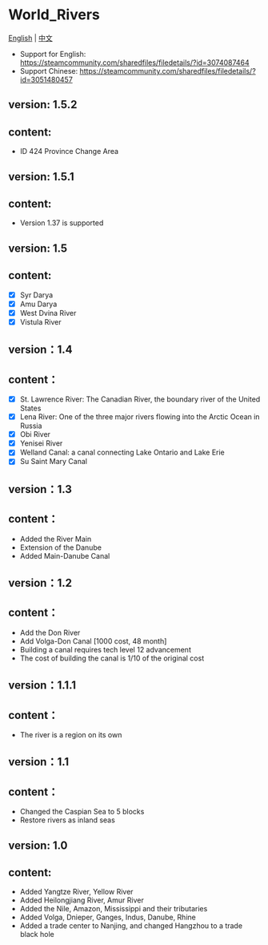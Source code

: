 ﻿# World_Rivers

[English](./README_EN.md) | [中文](./README.md)

- Support for English: https://steamcommunity.com/sharedfiles/filedetails/?id=3074087464
- Support Chinese: https://steamcommunity.com/sharedfiles/filedetails/?id=3051480457

## version: 1.5.2
## content:
- ID 424 Province Change Area

## version: 1.5.1
## content:
- Version 1.37 is supported

## version: 1.5
## content:
- [x] Syr Darya
- [x] Amu Darya
- [x] West Dvina River
- [x] Vistula River
## version：1.4
## content：
- [x] St. Lawrence River: The Canadian River, the boundary river of the United States
- [x] Lena River: One of the three major rivers flowing into the Arctic Ocean in Russia
- [x] Obi River
- [x] Yenisei River
- [x] Welland Canal: a canal connecting Lake Ontario and Lake Erie
- [x] Su Saint Mary Canal

## version：1.3
## content：
- Added the River Main
- Extension of the Danube
- Added Main-Danube Canal

## version：1.2
## content：
- Add the Don River
- Add Volga-Don Canal [1000 cost, 48 month]
- Building a canal requires tech level 12 advancement
- The cost of building the canal is 1/10 of the original cost

## version：1.1.1
## content：
- The river is a region on its own


## version：1.1
## content：
- Changed the Caspian Sea to 5 blocks
- Restore rivers as inland seas

## version: 1.0
## content:
- Added Yangtze River, Yellow River
- Added Heilongjiang River, Amur River
- Added the Nile, Amazon, Mississippi and their tributaries
- Added Volga, Dnieper, Ganges, Indus, Danube, Rhine
- Added a trade center to Nanjing, and changed Hangzhou to a trade black hole
